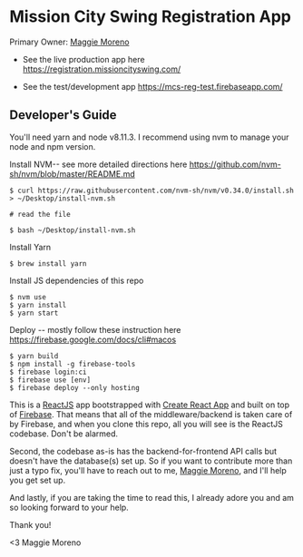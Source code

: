 # Mission City Swing Registration App

Primary Owner: [Maggie Moreno](https://github.com/missmaggiemo)

- See the live production app here https://registration.missioncityswing.com/

- See the test/development app https://mcs-reg-test.firebaseapp.com/

## Developer's Guide

You'll need yarn and node v8.11.3. I recommend using nvm to manage your node and npm version.

Install NVM-- see more detailed directions here https://github.com/nvm-sh/nvm/blob/master/README.md
```
$ curl https://raw.githubusercontent.com/nvm-sh/nvm/v0.34.0/install.sh > ~/Desktop/install-nvm.sh

# read the file

$ bash ~/Desktop/install-nvm.sh
```

Install Yarn
```
$ brew install yarn
```

Install JS dependencies of this repo
```
$ nvm use
$ yarn install
$ yarn start
```

Deploy -- mostly follow these instruction here https://firebase.google.com/docs/cli#macos
```
$ yarn build
$ npm install -g firebase-tools
$ firebase login:ci
$ firebase use [env]
$ firebase deploy --only hosting
```

This is a [ReactJS](https://reactjs.org/) app bootstrapped with [Create React App](https://github.com/facebookincubator/create-react-app) and built on top of [Firebase](https://firebase.google.com/). That means that all of the middleware/backend is taken care of by Firebase, and when you clone this repo, all you will see is the ReactJS codebase. Don't be alarmed.

Second, the codebase as-is has the backend-for-frontend API calls but doesn't have the database(s) set up. So if you want to contribute more than just a typo fix, you'll have to reach out to me, [Maggie Moreno](https://github.com/missmaggiemo), and I'll help you get set up.

And lastly, if you are taking the time to read this, I already adore you and am so looking forward to your help.

Thank you!

<3 Maggie Moreno
